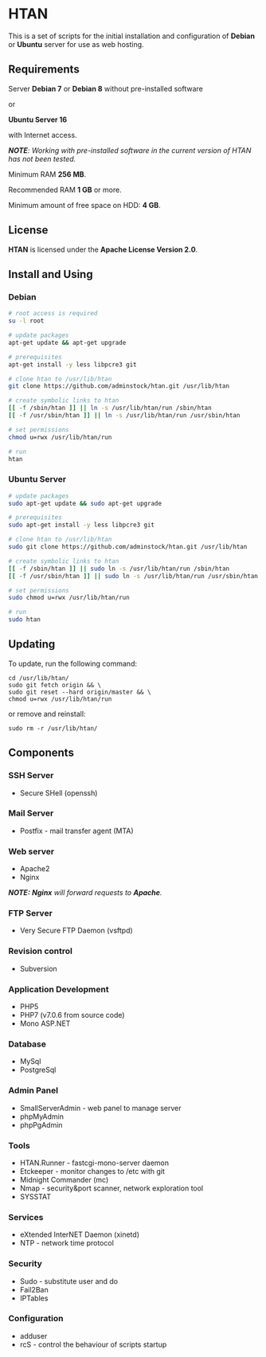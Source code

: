 # HTAN

This is a set of scripts for the initial installation and configuration of **Debian** or **Ubuntu** server for use as web hosting.

## Requirements

Server **Debian 7** or **Debian 8** without pre-installed software

or

**Ubuntu Server 16**

with Internet access.

_**NOTE**: Working with pre-installed software in the current version of HTAN has not been tested._

Minimum RAM **256 MB**.

Recommended RAM **1 GB** or more.

Minimum amount of free space on HDD: **4 GB**.

## License

**HTAN** is licensed under the **Apache License Version 2.0**.

## Install and Using

### Debian

```bash
# root access is required
su -l root

# update packages
apt-get update && apt-get upgrade

# prerequisites
apt-get install -y less libpcre3 git

# clone htan to /usr/lib/htan
git clone https://github.com/adminstock/htan.git /usr/lib/htan

# create symbolic links to htan
[[ -f /sbin/htan ]] || ln -s /usr/lib/htan/run /sbin/htan
[[ -f /usr/sbin/htan ]] || ln -s /usr/lib/htan/run /usr/sbin/htan

# set permissions
chmod u=rwx /usr/lib/htan/run

# run
htan
```

### Ubuntu Server

```bash
# update packages
sudo apt-get update && sudo apt-get upgrade

# prerequisites
sudo apt-get install -y less libpcre3 git

# clone htan to /usr/lib/htan
sudo git clone https://github.com/adminstock/htan.git /usr/lib/htan

# create symbolic links to htan
[[ -f /sbin/htan ]] || sudo ln -s /usr/lib/htan/run /sbin/htan
[[ -f /usr/sbin/htan ]] || sudo ln -s /usr/lib/htan/run /usr/sbin/htan

# set permissions
sudo chmod u=rwx /usr/lib/htan/run

# run
sudo htan
```

## Updating

To update, run the following command:

```
cd /usr/lib/htan/
sudo git fetch origin && \
sudo git reset --hard origin/master && \
chmod u=rwx /usr/lib/htan/run
```

or remove and reinstall:

```
sudo rm -r /usr/lib/htan/
```

## Components

### SSH Server
- Secure SHell (openssh)

### Mail Server
- Postfix - mail transfer agent (MTA)

### Web server
- Apache2
- Nginx

_**NOTE:** **Nginx** will forward requests to **Apache**._

### FTP Server
- Very Secure FTP Daemon (vsftpd)

### Revision control
- Subversion

### Application Development
- PHP5
- PHP7 (v7.0.6 from source code)
- Mono ASP.NET

### Database
- MySql
- PostgreSql

### Admin Panel
- SmallServerAdmin - web panel to manage server
- phpMyAdmin
- phpPgAdmin

### Tools
- HTAN.Runner - fastcgi-mono-server daemon
- Etckeeper - monitor changes to /etc with git
- Midnight Commander (mc)
- Nmap - security&port scanner, network exploration tool
- SYSSTAT

### Services
- eXtended InterNET Daemon (xinetd)
- NTP - network time protocol

### Security
- Sudo - substitute user and do
- Fail2Ban
- IPTables

### Configuration
- adduser
- rcS - control the behaviour of scripts startup
